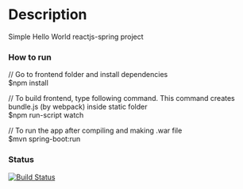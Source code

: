 # Description
Simple Hello World reactjs-spring project

### How to run
// Go to frontend folder and install dependencies </br>
$npm install </br>

// To build frontend, type following command. This command creates bundle.js (by webpack) inside static folder</br>
$npm run-script watch </br>

// To run the app after compiling and making .war file</br>
$mvn spring-boot:run </br>

### Status
[![Build Status](https://travis-ci.org/mashhur/reactwithspring.svg?branch=master)](https://travis-ci.org/mashhur/reactwithspring)
